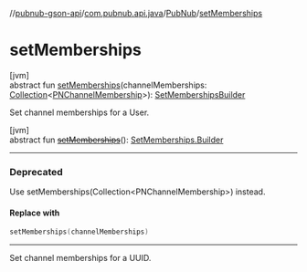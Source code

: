 //[pubnub-gson-api](../../../index.md)/[com.pubnub.api.java](../index.md)/[PubNub](index.md)/[setMemberships](set-memberships.md)

# setMemberships

[jvm]\
abstract fun [setMemberships](set-memberships.md)(channelMemberships: [Collection](https://kotlinlang.org/api/latest/jvm/stdlib/kotlin.collections/-collection/index.html)&lt;[PNChannelMembership](../../com.pubnub.api.java.models.consumer.objects_api.membership/-p-n-channel-membership/index.md)&gt;): [SetMembershipsBuilder](../../com.pubnub.api.java.endpoints.objects_api.memberships/-set-memberships-builder/index.md)

Set channel memberships for a User.

[jvm]\
abstract fun [~~setMemberships~~](set-memberships.md)(): [SetMemberships.Builder](../../com.pubnub.api.java.endpoints.objects_api.memberships/-set-memberships/-builder/index.md)

---

### Deprecated

Use setMemberships(Collection&lt;PNChannelMembership&gt;) instead.

#### Replace with

```kotlin
setMemberships(channelMemberships)
```
---

Set channel memberships for a UUID.
